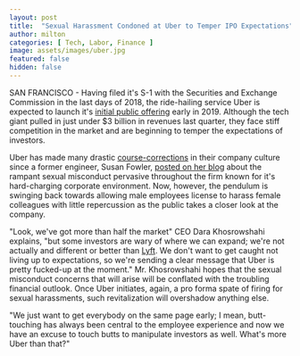 ```yaml
---
layout: post
title:  "Sexual Harassment Condoned at Uber to Temper IPO Expectations"
author: milton
categories: [ Tech, Labor, Finance ]
image: assets/images/uber.jpg
featured: false
hidden: false
---
```


SAN FRANCISCO - Having filed it's S-1 with the Securities and Exchange Commission in the last days of 2018, the ride-hailing service Uber is expected to launch it's [initial public offering](https://www.wsj.com/amp/articles/ipo-hungry-investors-look-to-have-their-moment-in-2019-11546189200) early in 2019. Although the tech giant pulled in just under $3 billion in revenues last quarter, they face stiff competition in the market and are beginning to temper the expectations of investors. 

Uber has made many drastic [course-corrections](https://money.cnn.com/2017/06/06/technology/business/uber-fires-sexual-harassment/index.html) in their company culture since a former engineer, Susan Fowler, [posted on her blog](https://www.susanjfowler.com/blog/2017/2/19/reflecting-on-one-very-strange-year-at-uber) about the rampant sexual misconduct pervasive throughout the firm known for it's hard-charging corporate environment. Now, however, the pendulum is swinging back towards allowing male employees license to harass female colleagues with little repercussion as the public takes a closer look at the company. 

"Look, we've got more than half the market" CEO Dara Khosrowshahi explains, "but some investors are wary of where we can expand; we're not actually and different or better than [Lyft](https://www.wsj.com/articles/lyft-picks-underwriters-for-ipo-in-2019-1539707979). We don't want to get caught not living up to expectations, so we're sending a clear message that Uber is pretty fucked-up at the moment." Mr. Khosrowshahi hopes that the sexual misconduct concerns that will arise will be conflated with the troubling financial outlook. Once Uber initiates, again, a pro forma spate of firing for sexual harassments, such revitalization will overshadow anything else.

"We just want to get everybody on the same page early; I mean, butt-touching has always been central to the employee experience and now we have an excuse to touch butts to manipulate investors as well. What's more Uber than that?"
